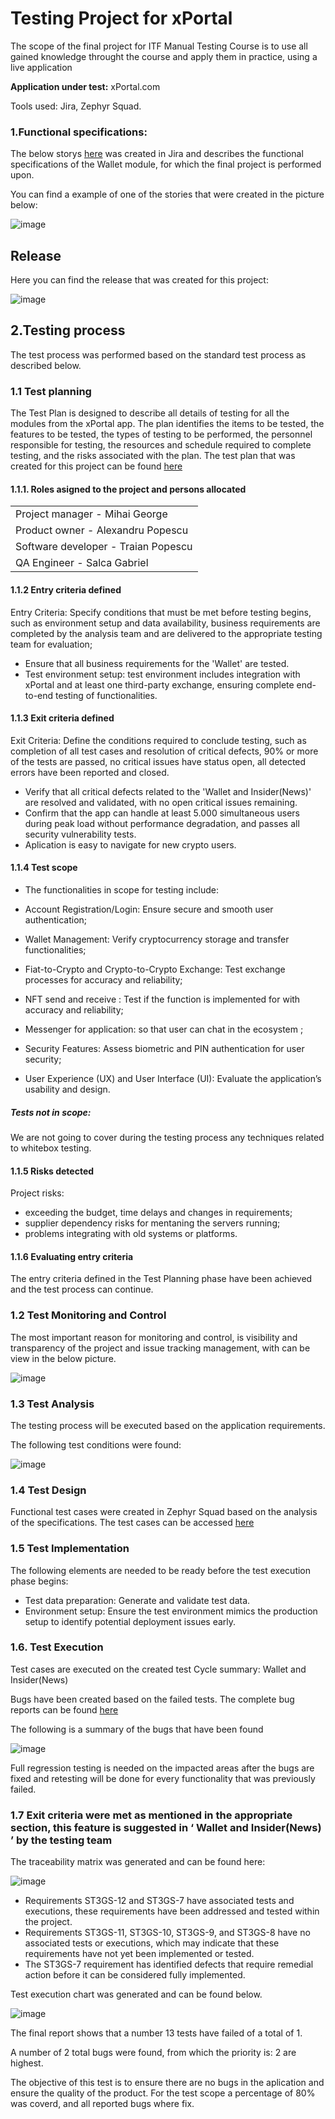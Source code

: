 # Testing Project for xPortal
The scope of the final project for ITF Manual Testing Course is to use all gained knowledge throught the course and apply them in practice, using a live application

**Application under test:** xPortal.com

Tools used: Jira, Zephyr Squad.

### 1.Functional specifications:
The below storys [here](https://github.com/Gabi-git-email/ITF-ST3_Gabi/blob/main/Jira_stories.doc) was created in Jira and describes the functional specifications of the Wallet module, for which the final project is performed upon.

You can find a example of one of the stories that were created in the picture below:

![image](https://github.com/Gabi-git-email/ITF-ST3_Gabi/assets/174444760/51fbc529-57d2-477f-8f9d-1c46d1dda648)


## Release

Here you can find the release that was created for this project:

![image](https://github.com/user-attachments/assets/e48ba544-d3a7-429f-bedb-bdb2441b6422)


## 2.Testing process
The test process was performed based on the standard test process as described below.

### 1.1 Test planning
The Test Plan is designed to describe all details of testing for all the modules from the xPortal app.
The plan identifies the items to be tested, the features to be tested, the types of testing to be performed, the personnel responsible for testing, the resources and schedule required to complete testing, and the risks associated with the plan.
The test plan that was created for this project can be found [here](https://github.com/Gabi-git-email/ITF-ST3_Gabi/blob/main/Jira_TestPlan.doc)

#### 1.1.1. Roles asigned to the project and persons allocated
<table>
<tr><td>Project manager - Mihai George </td></tr> 
<tr><td>Product owner   - Alexandru Popescu </td></tr>
<tr><td>Software developer - Traian Popescu </td></tr>
<tr><td>QA Engineer - Salca Gabriel</td></tr>
</table>

#### 1.1.2 Entry criteria defined
Entry Criteria: Specify conditions that must be met before testing begins, such as environment setup and data availability, business requirements are completed by the analysis team and are delivered to the appropriate testing team for evaluation;
- Ensure that all business requirements for the 'Wallet' are tested.
- Test environment setup: test environment includes integration with xPortal and at least one third-party exchange, ensuring complete end-to-end testing of functionalities.

#### 1.1.3 Exit criteria defined
Exit Criteria: Define the conditions required to conclude testing, such as completion of all test cases and resolution of critical defects, 90%  or more of the tests are passed, no critical issues have status open, all detected errors have been reported and closed.

- Verify that all critical defects related to the 'Wallet and Insider(News)' are resolved and validated, with no open critical issues remaining.
- Confirm that the app can handle at least 5.000 simultaneous users during peak load without performance degradation, and passes all security vulnerability tests.
- Aplication is easy to navigate for new crypto users.

#### 1.1.4 Test scope
- The functionalities in scope for testing include:

- Account Registration/Login: Ensure secure and smooth user authentication;

- Wallet Management: Verify cryptocurrency storage and transfer 
functionalities;

- Fiat-to-Crypto and Crypto-to-Crypto Exchange: Test exchange processes for accuracy and reliability;

- NFT send and receive : Test if the function is implemented for with accuracy and reliability;

- Messenger for application: so that user can chat in the ecosystem ;

- Security Features: Assess biometric and PIN authentication for user security;

- User Experience (UX) and User Interface (UI): Evaluate the application’s usability and design.


##### Tests not in scope:

We are not going to cover during the testing process any techniques related to whitebox testing.

#### 1.1.5 Risks detected
Project risks:
- exceeding the budget, time delays and changes in requirements;
- supplier dependency risks for mentaning the servers running;
- problems integrating with old systems or platforms.

#### 1.1.6 Evaluating entry criteria
The entry criteria defined in the Test Planning phase have been achieved and the test process can continue.

### 1.2 Test Monitoring and Control
The most important reason for monitoring and control, is visibility and transparency of the project and issue tracking management, with can be view in the below picture.

![image](https://github.com/user-attachments/assets/3d65e39c-294c-483c-a2c6-476699f60a10)


### 1.3 Test Analysis
The testing process will be executed based on the application requirements. 

The following test conditions were found:

![image](https://github.com/user-attachments/assets/dec1a285-8a85-4bae-8bce-6597d4d7116f)


### 1.4 Test Design
Functional test cases were created in Zephyr Squad based on the analysis of the specifications. The test cases can be accessed [here](https://github.com/Gabi-git-email/ITF-ST3_Gabi/blob/main/Jira_stories.doc)

### 1.5 Test Implementation
The following elements are needed to be ready before the test execution phase begins:

- Test data preparation: Generate and validate test data.
- Environment setup: Ensure the test environment mimics the production setup to identify potential deployment issues early.


### 1.6. Test Execution
Test cases are executed on the created test Cycle summary: Wallet and Insider(News)

Bugs have been created based on the failed tests. The complete bug reports can be found [here](https://github.com/Gabi-git-email/ITF-ST3_Gabi/blob/main/Jira_Bugs.doc)

The following is a summary of the bugs that have been found 

![image](https://github.com/user-attachments/assets/b36d5abb-a288-4197-a2f1-0b5a5d33c0a4)

Full regression testing is needed on the impacted areas after the bugs are fixed and retesting will be done for every functionality that was previously failed.

### 1.7 Exit criteria were met as mentioned in the appropriate section, this feature is suggested in ‘ Wallet and Insider(News) ’ by the testing team

The traceability matrix was generated and can be found here: 

![image](https://github.com/user-attachments/assets/d50f332e-21e4-4040-beb1-269f40b808da)


- Requirements ST3GS-12 and ST3GS-7 have associated tests and executions, these requirements have been addressed and tested within the project.
- Requirements ST3GS-11, ST3GS-10, ST3GS-9, and ST3GS-8 have no associated tests or executions, which may indicate that these requirements have not yet been implemented or tested.
- The ST3GS-7 requirement has identified defects that require remedial action before it can be considered fully implemented.

Test execution chart was generated and can be found below.

![image](https://github.com/user-attachments/assets/fd7c6c10-23c4-4597-9d7a-b4034e0cc802)

The final report shows that a number 13 tests have failed of a total of 1.

A number of 2 total bugs were found, from which the priority is: 2 are highest.

The objective of this test is to ensure there are no bugs in the aplication and ensure the quality of the product. For the test scope a percentage of 80% was coverd, and all reported bugs where fix.
